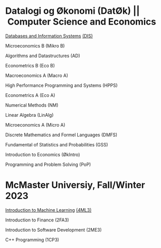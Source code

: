 # Datalogi og Økonomi (DatØk) || Computer Science and Economics
[Databases and Information Systems](https://github.com/tdh424/DIS) [(DIS)](https://kurser.ku.dk/course/ndab19002u/2021-2022)

Microeconomics B (Mikro B)

Algorithms and Datastructures (AD)

Econometrics B (Eco B)

Macroeconomics A (Macro A)

High Performance Programming and Systems (HPPS)

Econometrics A (Eco A)

Numerical Methods (NM)

Linear Algebra (LinAlg)

Microeconomics A (Micro A)

Discrete Mathematics and Formel Languages (DMFS)

Fundamental of Statistics and Probabilities (GSS)

Introduction to Economics (ØkIntro)

Programming and Problem Solving (PoP)

# McMaster Universiy, Fall/Winter 2023
[Introduction to Machine Learning](https://github.com/tdh424/CoputerscienceEconomics/tree/Introduction-to-Machine-Learning) [(4ML3)](https://experts.mcmaster.ca/display/award-introduction-to-machine-learning-compsci-4ml3)

Introduction to Finance (2FA3)

Introduction to Software Development (2ME3)

C++ Programming (1CP3)
